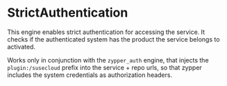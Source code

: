 # StrictAuthentication

This engine enables strict authentication for accessing the service.
It checks if the authenticated system has the product the service belongs to activated.

Works only in conjunction with the `zypper_auth` engine, that injects the `plugin:/susecloud` prefix into the service + repo urls, so that zypper includes the system credentials as authorization headers.


